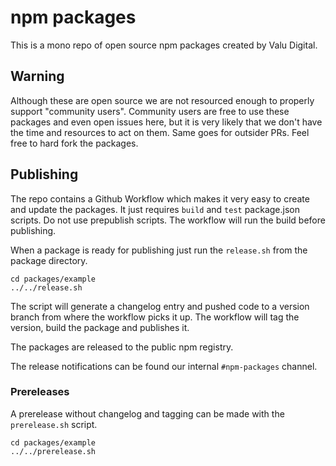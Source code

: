 # npm packages

This is a mono repo of open source npm packages created by Valu Digital.

## Warning

Although these are open source we are not resourced enough to properly support
"community users". Community users are free to use these packages and even open
issues here, but it is very likely that we don't have the time and resources to
act on them. Same goes for outsider PRs. Feel free to hard fork the packages.

## Publishing

The repo contains a Github Workflow which makes it very easy to create and
update the packages. It just requires `build` and `test` package.json scripts. Do
not use prepublish scripts. The workflow will run the build before publishing.

When a package is ready for publishing just run the `release.sh` from the
package directory.

```
cd packages/example
../../release.sh
```

The script will generate a changelog entry and pushed code to a version branch
from where the workflow picks it up. The workflow will tag the version, build
the package and publishes it.

The packages are released to the public npm registry.

The release notifications can be found our internal `#npm-packages` channel.

### Prereleases

A prerelease without changelog and tagging can be made with the `prerelease.sh`
script.

```
cd packages/example
../../prerelease.sh
```
